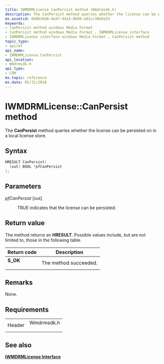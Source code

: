 ```yaml
---
title: IWMDRMLicense CanPersist method (Wmdrmsdk.h)
description: The CanPersist method queries whether the license can be persisted on in a local license store.
ms.assetid: 040b30d8-4e47-44a3-8b09-e81cc30e8a53
keywords:
- CanPersist method windows Media Format
- CanPersist method windows Media Format , IWMDRMLicense interface
- IWMDRMLicense interface windows Media Format , CanPersist method
topic_type:
- apiref
api_name:
- IWMDRMLicense.CanPersist
api_location:
- Wmdrmsdk.h
api_type:
- COM
ms.topic: reference
ms.date: 05/31/2018
---
```


# IWMDRMLicense::CanPersist method

The **CanPersist** method queries whether the license can be persisted on in a local license store.

## Syntax


```C++
HRESULT CanPersist(
  [out] BOOL *pfCanPersist
);
```



## Parameters

<dl> <dt>

*pfCanPersist* \[out\]
</dt> <dd>

TRUE indicates that the license can be persisted.

</dd> </dl>

## Return value

The method returns an **HRESULT**. Possible values include, but are not limited to, those in the following table.



| Return code                                                                          | Description                      |
|--------------------------------------------------------------------------------------|----------------------------------|
| <dl> <dt>**S\_OK**</dt> </dl> | The method succeeded.<br/> |



 

## Remarks

None.

## Requirements



|                   |                                                                                       |
|-------------------|---------------------------------------------------------------------------------------|
| Header<br/> | <dl> <dt>Wmdrmsdk.h</dt> </dl> |



## See also

<dl> <dt>

[**IWMDRMLicense Interface**](iwmdrmlicense.md)
</dt> </dl>

 

 





